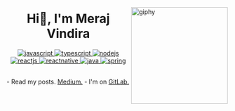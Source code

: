 <img align='right' src="https://media.giphy.com/media/M9gbBd9nbDrOTu1Mqx/giphy.gif" width="220" alt="giphy">
<div style="margin-top:-30px">

<h1 align="center">Hi👋, I'm Meraj Vindira </h1>

</div>

<p align="center">
  <a href="https://developer.mozilla.org/en-US/docs/Web/JavaScript" target="_blank"> 
    <img src="https://img.shields.io/badge/Javascript-F7DF1E.svg?style=for-the-badge&logo=javascript&logoColor=black"
      alt="javascript"/> 
  </a>
  
  <a href="https://www.typescriptlang.org/" target="_blank"> 
    <img src="https://img.shields.io/badge/typescript-3178C6.svg?style=for-the-badge&logo=typescript&logoColor=white"
      alt="typescript"/>
  </a>
 <a href="https://nodejs.org" target="_blank"> 
    <img src="https://img.shields.io/badge/nodejs-339933.svg?style=for-the-badge&logo=nodedotjs&logoColor=white"
      alt="nodejs"/> 
  </a>
  <a href="https://reactjs.org/" target="_blank"> 
    <img src="https://img.shields.io/badge/reactjs-61DAFB.svg?style=for-the-badge&logo=react&logoColor=black"
      alt="reactjs"/> 
  </a>
    <a href="https://reactnative.dev/" target="_blank"> 
    <img src="https://img.shields.io/badge/react_native-%2320232a.svg?style=for-the-badge&logo=react&logoColor=%2361DAFB"
      alt="reactnative"/> 
  </a>
   <a href="https://www.java.com/en/" target="_blank"> 
    <img src="https://img.shields.io/badge/java-%23ED8B00.svg?style=for-the-badge&logo=openjdk&logoColor=white"
      alt="java"/> 
  </a>

   <a href="https://spring.io/projects/spring-boot" target="_blank"> 
    <img src="https://img.shields.io/badge/spring-%236DB33F.svg?style=for-the-badge&logo=spring&logoColor=white"
      alt="spring"/> 
  </a>
</p>

<br/>
-  Read my posts. <a href="https://medium.com/@merajvindira2000" target="_blank">Medium.</a>
-  I'm on <a href="https://gitlab.com/Meraj6091" target="_blank">GitLab.</a>
